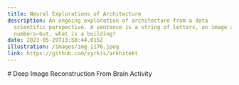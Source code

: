 ```yaml
---
title: Neural Explorations of Architecture
description: An ongoing exploration of architecture from a data
  scientific perspective. A sentence is a string of letters, an image a grid of
  numbers—but, what is a building?
date: 2023-05-29T13:50:44.015Z
illustration: /images/img_1176.jpeg
link: https://github.com/syrkis/arkhitekt
---
```

\# Deep Image Reconstruction From Brain Activity